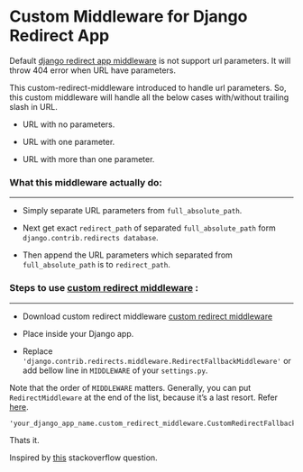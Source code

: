 Custom Middleware for Django Redirect App
=========================================

Default [django redirect app middleware](https://github.com/django/django/blob/master/django/contrib/redirects/middleware.py) is not support url parameters. It will throw 404 error when URL have parameters.

This custom-redirect-middleware introduced to handle url parameters. So, this custom middleware will handle all the below cases with/without trailing slash in URL.

- URL with no parameters.

- URL with one parameter.

- URL with more than one parameter.
 
### What this middleware actually do:
------------------------------------- 

- Simply separate URL parameters from `full_absolute_path`.

- Next get exact `redirect_path` of separated `full_absolute_path` form `django.contrib.redirects database`.

- Then append the URL parameters which separated from `full_absolute_path` is to `redirect_path`.

### Steps to use  [custom redirect middleware](https://github.com/s-steephan/django-custom-redirect-middleware/blob/master/custom_redirect_middleware.py) :
---------------------------------------------------------------------------------------------------------------------------

- Download custom redirect middleware [custom redirect middleware](https://raw.githubusercontent.com/s-steephan/django-custom-redirect-middleware/master/custom_redirect_middleware.py) 

- Place inside your Django app.

- Replace `'django.contrib.redirects.middleware.RedirectFallbackMiddleware'` or add bellow line in `MIDDLEWARE` of your `settings.py`.

 Note that the order of `MIDDLEWARE` matters. Generally, you can put `RedirectMiddleware` at the end of the list, because it’s a last resort. Refer [here](https://docs.djangoproject.com/en/1.10/ref/contrib/redirects/#how-it-works).

  ```
  'your_django_app_name.custom_redirect_middleware.CustomRedirectFallbackMiddleware'
  ```
Thats it.

Inspired by [this](http://stackoverflow.com/questions/43192484/djangos-redirects-app-doesnt-work-with-url-parameters/) stackoverflow question.



